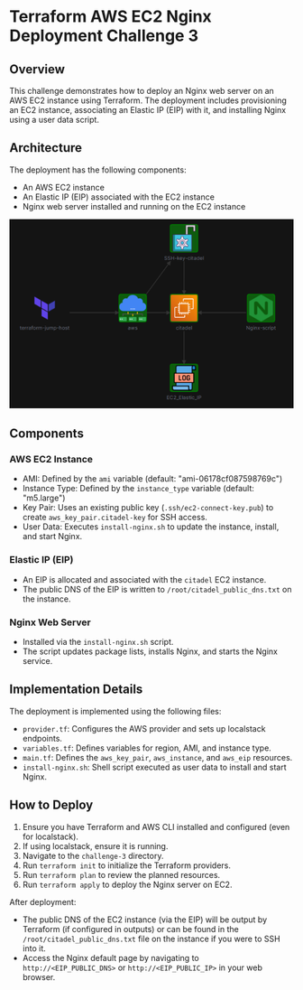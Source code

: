 # Terraform AWS EC2 Nginx Deployment Challenge 3

## Overview
This challenge demonstrates how to deploy an Nginx web server on an AWS EC2 instance using Terraform. The deployment includes provisioning an EC2 instance, associating an Elastic IP (EIP) with it, and installing Nginx using a user data script.

## Architecture

The deployment has the following components:
- An AWS EC2 instance
- An Elastic IP (EIP) associated with the EC2 instance
- Nginx web server installed and running on the EC2 instance

![AWS EC2 Nginx Architecture](./architecture_diagram.png)

## Components

### AWS EC2 Instance
- AMI: Defined by the `ami` variable (default: "ami-06178cf087598769c")
- Instance Type: Defined by the `instance_type` variable (default: "m5.large")
- Key Pair: Uses an existing public key (`.ssh/ec2-connect-key.pub`) to create `aws_key_pair.citadel-key` for SSH access.
- User Data: Executes `install-nginx.sh` to update the instance, install, and start Nginx.

### Elastic IP (EIP)
- An EIP is allocated and associated with the `citadel` EC2 instance.
- The public DNS of the EIP is written to `/root/citadel_public_dns.txt` on the instance.

### Nginx Web Server
- Installed via the `install-nginx.sh` script.
- The script updates package lists, installs Nginx, and starts the Nginx service.

## Implementation Details

The deployment is implemented using the following files:
- `provider.tf`: Configures the AWS provider and sets up localstack endpoints.
- `variables.tf`: Defines variables for region, AMI, and instance type.
- `main.tf`: Defines the `aws_key_pair`, `aws_instance`, and `aws_eip` resources.
- `install-nginx.sh`: Shell script executed as user data to install and start Nginx.

## How to Deploy

1. Ensure you have Terraform and AWS CLI installed and configured (even for localstack).
2. If using localstack, ensure it is running.
3. Navigate to the `challenge-3` directory.
4. Run `terraform init` to initialize the Terraform providers.
5. Run `terraform plan` to review the planned resources.
6. Run `terraform apply` to deploy the Nginx server on EC2.

After deployment:
- The public DNS of the EC2 instance (via the EIP) will be output by Terraform (if configured in outputs) or can be found in the `/root/citadel_public_dns.txt` file on the instance if you were to SSH into it.
- Access the Nginx default page by navigating to `http://<EIP_PUBLIC_DNS>` or `http://<EIP_PUBLIC_IP>` in your web browser.
